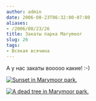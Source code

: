 ```yaml
---
author: admin
date: 2006-08-23T06:32:00-07:00
aliases:
- /2006/08/23/26
title: Закаты парка Marymoor
slug: 26
tags:
- Всякая всячина
---
```


А у нас закаты вооооо какие! :-)

[![Sunset in Marymoor park.](/2006/08/marymoor_sunset.thumbnail.jpg)](/2006/08/marymoor_sunset.jpg)

[![A dead tree in Marymoor park.](/2006/08/marymoor_a_dead_tree.thumbnail.jpg)](/2006/08/marymoor_a_dead_tree.jpg)

